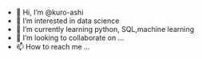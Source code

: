 - 👋 Hi, I’m @kuro-ashi
- 👀 I’m interested in data science
- 🌱 I’m currently learning python, SQL,machine learning
- 💞️ I’m looking to collaborate on ...
- 📫 How to reach me ...

<!---
kuro-ashi/kuro-ashi is a ✨ special ✨ repository because its `README.md` (this file) appears on your GitHub profile.
You can click the Preview link to take a look at your changes.
--->
